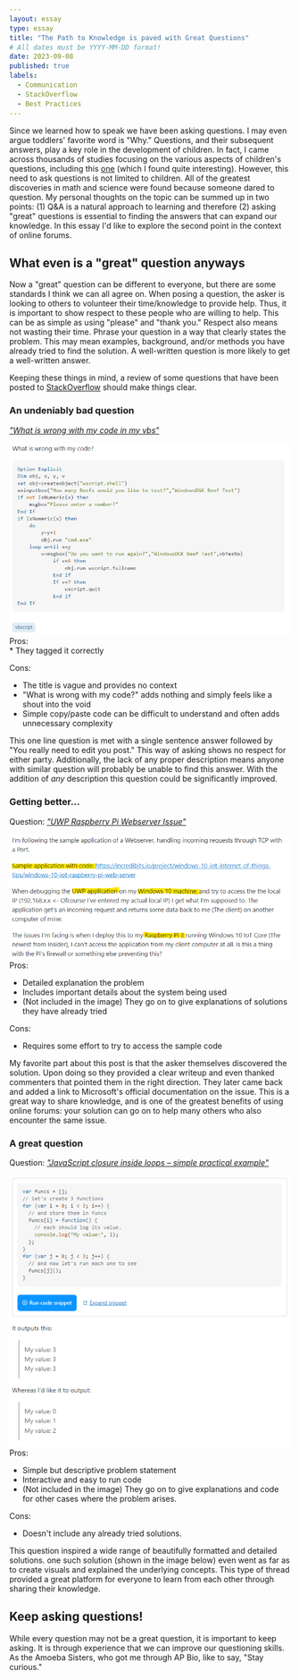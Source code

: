 ```yaml
---
layout: essay
type: essay
title: "The Path to Knowledge is paved with Great Questions"
# All dates must be YYYY-MM-DD format!
date: 2023-09-08
published: true
labels:
  - Communication
  - StackOverflow
  - Best Practices
---
```


Since we learned how to speak we have been asking questions. I may even argue toddlers' favorite word is "Why." Questions, and their subsequent answers, play a key role in the development of children. In fact, I came across thousands of studies focusing on the various aspects of children's questions, including this [one](https://pubmed.ncbi.nlm.nih.gov/22304406/) (which I found quite interesting). However, this need to ask questions is not limited to children. All of the greatest discoveries in math and science were found because someone dared to question. My personal thoughts on the topic can be summed up in two points: (1) Q&A is a natural approach to learning and therefore (2) asking "great" questions is essential to finding the answers that can expand our knowledge. In this essay I'd like to explore the second point in the context of online forums.

## **What even is a "great" question anyways**
Now a "great" question can be different to everyone, but there are some standards I think we can all agree on. When posing a question, the asker is looking to others to volunteer their time/knowledge to provide help. Thus, it is important to show respect to these people who are willing to help. This can be as simple as using "please" and "thank you." Respect also means not wasting their time. Phrase your question in a way that clearly states the problem. This may mean examples, background, and/or methods you have already tried to find the solution. A well-written question is more likely to get a well-written answer.

Keeping these things in mind, a review of some questions that have been posted to [StackOverflow](https://stackoverflow.com/) should make things clear.

### **An undeniably bad question**
[_"What is wrong with my code in my vbs"_](https://stackoverflow.com/questions/29024582/what-is-wrong-with-my-code-in-my-vbs)
<div id ="left">
<img style="inset-inline: auto" src="../img/smart-q/what-is-wrong.png">
</div>
Pros:<br>
* They tagged it correctly

Cons:<br>
* The title is vague and provides no context
* "What is wrong with my code?" adds nothing and simply feels like a shout into the void
* Simple copy/paste code can be difficult to understand and often adds unnecessary complexity

This one line question is met with a single sentence answer followed by "You really need to edit you post." This way of asking shows no respect for either party. Additionally, the lack of any proper description means anyone with similar question will probably be unable to find this answer. With the addition of _any_ description this question could be significantly improved. 

### **Getting better...**
Question: [_"UWP Raspberry Pi Webserver Issue"_](https://stackoverflow.com/questions/36502484/uwp-raspberry-pi-webserver-issue/36554862#36554862)
<div id ="left">
<img style="inset-inline: auto" src="../img/smart-q/uwp-raspberry-pi.png">
</div>
Pros:

* Detailed explanation the problem
* Includes important details about the system being used
* (Not included in the image) They go on to give explanations of solutions they have already tried

Cons:<br>
* Requires some effort to try to access the sample code

My favorite part about this post is that the asker themselves discovered the solution. Upon doing so they provided a clear writeup and even thanked commenters that pointed them in the right direction. They later came back and added a link to Microsoft's official documentation on the issue. This is a great way to share knowledge, and is one of the greatest benefits of using online forums: your solution can go on to help many others who also encounter the same issue.


### **A great question**
Question: [_"JavaScript closure inside loops – simple practical example"_](https://stackoverflow.com/questions/750486/javascript-closure-inside-loops-simple-practical-example)
<div id ="left">
<img style="inset-inline: auto" src="../img/smart-q/close-in-loops.png">
</div>
Pros:

* Simple but descriptive problem statement
* Interactive and easy to run code
* (Not included in the image) They go on to give explanations and code for other cases where the problem arises.

Cons:<br>
* Doesn't include any already tried solutions.

This question inspired a wide range of beautifully formatted and detailed solutions. one such solution (shown in the image below) even went as far as to create visuals and explained the underlying concepts. This type of thread provided a great platform for everyone to learn from each other through sharing their knowledge. 

## **Keep asking questions!**
While every question may not be a great question, it is important to keep asking. It is through experience that we can improve our questioning skills. As the Amoeba Sisters, who got me through AP Bio, like to say, "Stay curious." 